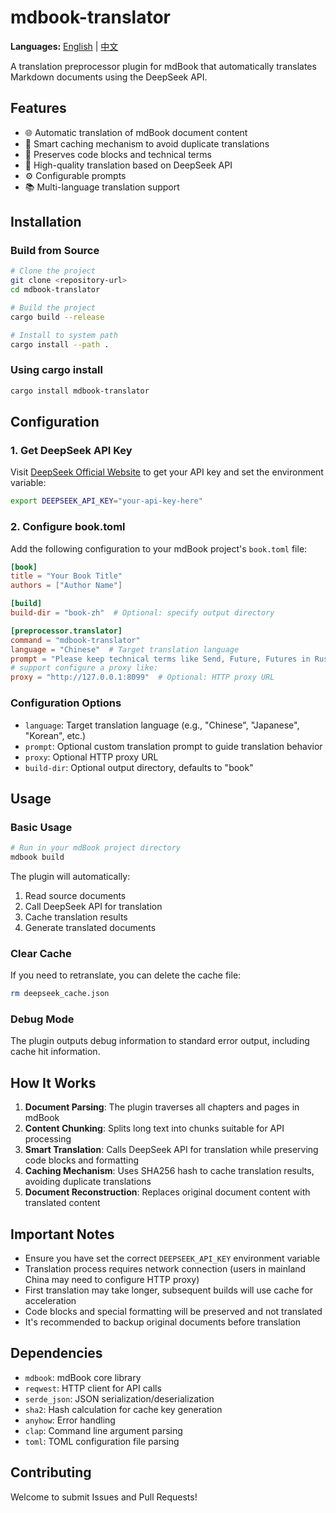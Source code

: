 # mdbook-translator

**Languages:** [English](README.md) | [中文](README_CN.md)

A translation preprocessor plugin for mdBook that automatically translates Markdown documents using the DeepSeek API.

## Features

- 🌐 Automatic translation of mdBook document content
- 🔄 Smart caching mechanism to avoid duplicate translations
- 🎯 Preserves code blocks and technical terms
- 🚀 High-quality translation based on DeepSeek API
- ⚙️ Configurable prompts
- 📚 Multi-language translation support

## Installation

### Build from Source

```bash
# Clone the project
git clone <repository-url>
cd mdbook-translator

# Build the project
cargo build --release

# Install to system path
cargo install --path .
```

### Using cargo install

```bash
cargo install mdbook-translator
```

## Configuration

### 1. Get DeepSeek API Key

Visit [DeepSeek Official Website](https://platform.deepseek.com/) to get your API key and set the environment variable:

```bash
export DEEPSEEK_API_KEY="your-api-key-here"
```

### 2. Configure book.toml

Add the following configuration to your mdBook project's `book.toml` file:

```toml
[book]
title = "Your Book Title"
authors = ["Author Name"]

[build]
build-dir = "book-zh"  # Optional: specify output directory

[preprocessor.translator]
command = "mdbook-translator"
language = "Chinese"  # Target translation language
prompt = "Please keep technical terms like Send, Future, Futures in Rust untranslated"  # Optional: custom translation prompt
# support configure a proxy like:
proxy = "http://127.0.0.1:8099"  # Optional: HTTP proxy URL
```

### Configuration Options

- `language`: Target translation language (e.g., "Chinese", "Japanese", "Korean", etc.)
- `prompt`: Optional custom translation prompt to guide translation behavior
- `proxy`: Optional HTTP proxy URL
- `build-dir`: Optional output directory, defaults to "book"

## Usage

### Basic Usage

```bash
# Run in your mdBook project directory
mdbook build
```

The plugin will automatically:
1. Read source documents
2. Call DeepSeek API for translation
3. Cache translation results
4. Generate translated documents

### Clear Cache

If you need to retranslate, you can delete the cache file:

```bash
rm deepseek_cache.json
```

### Debug Mode

The plugin outputs debug information to standard error output, including cache hit information.

## How It Works

1. **Document Parsing**: The plugin traverses all chapters and pages in mdBook
2. **Content Chunking**: Splits long text into chunks suitable for API processing
3. **Smart Translation**: Calls DeepSeek API for translation while preserving code blocks and formatting
4. **Caching Mechanism**: Uses SHA256 hash to cache translation results, avoiding duplicate translations
5. **Document Reconstruction**: Replaces original document content with translated content

## Important Notes

- Ensure you have set the correct `DEEPSEEK_API_KEY` environment variable
- Translation process requires network connection (users in mainland China may need to configure HTTP proxy)
- First translation may take longer, subsequent builds will use cache for acceleration
- Code blocks and special formatting will be preserved and not translated
- It's recommended to backup original documents before translation

## Dependencies

- `mdbook`: mdBook core library
- `reqwest`: HTTP client for API calls
- `serde_json`: JSON serialization/deserialization
- `sha2`: Hash calculation for cache key generation
- `anyhow`: Error handling
- `clap`: Command line argument parsing
- `toml`: TOML configuration file parsing

## Contributing

Welcome to submit Issues and Pull Requests!